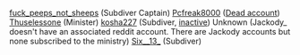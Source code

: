 [fuck_peeps_not_sheeps](/Users/fuck_peeps_not_sheeps) (Subdiver Captain)
[Pcfreak8000](/Users/Pcfreak8000) ([Dead account](/Dead/Dead+Accounts))
[Thuselessone](/Users/Thuselessone) (Minister)
[kosha227](/Users/kosha227) (Subdiver, [inactive](/Dead/Inactive))
Unknown (Jackody_ doesn't have an associated reddit account. There are Jackody accounts but none subscribed to the ministry)
[Six__13_](/Users/Six__13_) (Subdiver)
